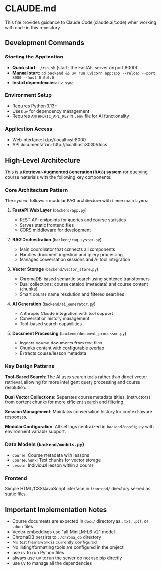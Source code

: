 # CLAUDE.md

This file provides guidance to Claude Code (claude.ai/code) when working with code in this repository.

## Development Commands

### Starting the Application
- **Quick start**: `./run.sh` (starts the FastAPI server on port 8000)
- **Manual start**: `cd backend && uv run uvicorn app:app --reload --port 8000 --host 0.0.0.0`
- **Install dependencies**: `uv sync`

### Environment Setup
- Requires Python 3.13+
- Uses `uv` for dependency management
- Requires `ANTHROPIC_API_KEY` in `.env` file for AI functionality

### Application Access
- Web interface: http://localhost:8000
- API documentation: http://localhost:8000/docs

## High-Level Architecture

This is a **Retrieval-Augmented Generation (RAG) system** for querying course materials with the following key components:

### Core Architecture Pattern
The system follows a modular RAG architecture with these main layers:

1. **FastAPI Web Layer** (`backend/app.py`)
   - REST API endpoints for queries and course statistics
   - Serves static frontend files
   - CORS middleware for development

2. **RAG Orchestration** (`backend/rag_system.py`)
   - Main coordinator that connects all components
   - Handles document ingestion and query processing
   - Manages conversation sessions and AI tool integration

3. **Vector Storage** (`backend/vector_store.py`)
   - ChromaDB-based semantic search using sentence transformers
   - Dual collections: course catalog (metadata) and course content (chunks)
   - Smart course name resolution and filtered searches

4. **AI Generation** (`backend/ai_generator.py`)
   - Anthropic Claude integration with tool support
   - Conversation history management
   - Tool-based search capabilities

5. **Document Processing** (`backend/document_processor.py`)
   - Ingests course documents from text files
   - Chunks content with configurable overlap
   - Extracts course/lesson metadata

### Key Design Patterns

**Tool-Based Search**: The AI uses search tools rather than direct vector retrieval, allowing for more intelligent query processing and course resolution.

**Dual Vector Collections**: Separates course metadata (titles, instructors) from content chunks for more efficient search and filtering.

**Session Management**: Maintains conversation history for context-aware responses.

**Modular Configuration**: All settings centralized in `backend/config.py` with environment variable support.

### Data Models (`backend/models.py`)
- `Course`: Course metadata with lessons
- `CourseChunk`: Text chunks for vector storage  
- `Lesson`: Individual lesson within a course

### Frontend
Simple HTML/CSS/JavaScript interface in `frontend/` directory served as static files.

## Important Implementation Notes

- Course documents are expected in `docs/` directory as `.txt`, `.pdf`, or `.docx` files
- Vector embeddings use "all-MiniLM-L6-v2" model
- ChromaDB persists to `./chroma_db` directory
- No test framework is currently configured
- No linting/formatting tools are configured in the project
- use uv to run Python files
- always use uv to run the server do not use pip directly
- use uv to manage all the dependencies